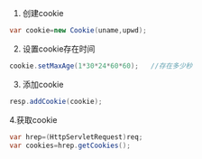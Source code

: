 1. 创建cookie
```java
var cookie=new Cookie(uname,upwd);
```
2. 设置cookie存在时间
```java
cookie.setMaxAge(1*30*24*60*60);   //存在多少秒
```

3. 添加cookie
```java
resp.addCookie(cookie);
```

4.获取cookie
```java
var hrep=(HttpServletRequest)req;
var cookies=hrep.getCookies();
```